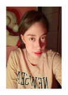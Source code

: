 <a href="url"><img src="https://github.com/XimeMael/RETO-1-MASTER/blob/main/IMAGES/XimeMael.png" align="left" height="220" width="150" ></a>